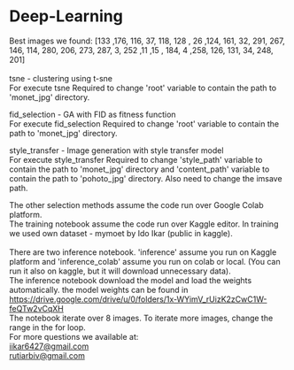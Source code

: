 # Deep-Learning

Best images we found: [133 ,176, 116, 37, 118, 128 , 26 ,124, 161, 32, 291, 267, 146, 114, 280, 206, 273, 287, 3, 252 ,11 ,15 , 184, 4 ,258, 126, 131, 34, 248, 201]
<br /><br />
tsne - clustering using t-sne <br />
For execute tsne Required to change 'root' variable to contain the path to 'monet_jpg' directory.

fid_selection - GA with FID as fitness function <br />
For execute fid_selection Required to change 'root' variable to contain the path to 'monet_jpg' directory.

style_transfer - Image generation with style transfer model <br />
For execute style_transfer  Required to change 'style_path' variable to contain the path to 'monet_jpg' directory and 'content_path' variable to contain the path to 'pohoto_jpg' directory. Also need to change the imsave path.

The other selection methods assume the code run over Google Colab platform. <br />
The training notebook assume the code run over Kaggle editor. In training we used own dataset - mymoet by Ido Ikar (public in kaggle).
 <br />
  <br />
There are two inference notebook. 'inference' assume you run on Kaggle platform and 'inference_colab' assume you run on colab or local. (You can run it also on kaggle, but it will download unnecessary data). 
 <br />
The inference notebook download the model and load the weights automatically. the model weights can be found in https://drive.google.com/drive/u/0/folders/1x-WYimV_rUizK2zCwC1W-feQTw2vCqXH
 <br />
The notebook iterate over 8 images. To iterate more images, change the range in the for loop.
<br />
For more questions we available at:<br />
iikar6427@gmail.com<br />
rutiarbiv@gmail.com<br />
